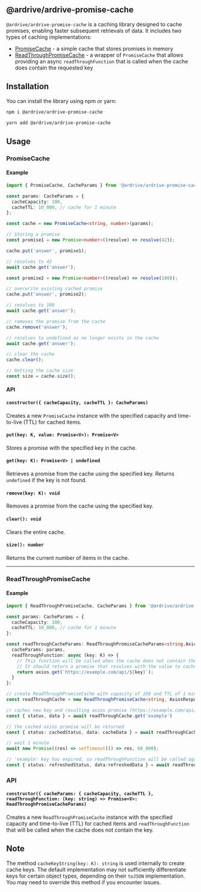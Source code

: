 ## @ardrive/ardrive-promise-cache

`@ardrive/ardrive-promise-cache` is a caching library designed to cache promises, enabling faster subsequent retrievals of data. It includes two types of caching implementations:

- [PromiseCache](#promisecache) - a simple cache that stores promises in memory
- [ReadThroughPromiseCache](#readthroughpromisecache) - a wrapper of `PromiseCache` that allows providing an async `readThroughFunction` that is called when the cache does contain the requested key

## Installation

You can install the library using npm or yarn:

```bash
npm i @ardrive/ardrive-promise-cache
```

```bash
yarn add @ardrive/ardrive-promise-cache
```

## Usage

### PromiseCache

#### Example

```typescript
import { PromiseCache, CacheParams } from '@ardrive/ardrive-promise-cache';

const params: CacheParams = {
  cacheCapacity: 100,
  cacheTTL: 10_000, // cache for 1 minute
};

const cache = new PromiseCache<string, number>(params);

// Storing a promise
const promise1 = new Promise<number>((resolve) => resolve(42));

cache.put('answer', promise1);

// resolves to 42
await cache.get('answer');

const promise2 = new Promise<number>((resolve) => resolve(100));

// overwrite existing cached promise
cache.put('answer', promise2);

// resolves to 100
await cache.get('answer');

// removes the promise from the cache
cache.remove('answer');

// resolves to undefined as no longer exists in the cache
await cache.get('answer');

// clear the cache
cache.clear();

// Getting the cache size
const size = cache.size();
```

#### API

#### `constructor({ cacheCapacity, cacheTTL }: CacheParams)`

Creates a new `PromiseCache` instance with the specified capacity and time-to-live (TTL) for cached items.

#### `put(key: K, value: Promise<V>): Promise<V>`

Stores a promise with the specified key in the cache.

#### `get(key: K): Promise<V> | undefined`

Retrieves a promise from the cache using the specified key. Returns `undefined` if the key is not found.

#### `remove(key: K): void`

Removes a promise from the cache using the specified key.

#### `clear(): void`

Clears the entire cache.

#### `size(): number`

Returns the current number of items in the cache.

---

### ReadThroughPromiseCache

#### Example

```typescript
import { ReadThroughPromiseCache, CacheParams } from '@ardrive/ardrive-promise-cache';

const params: CacheParams = {
  cacheCapacity: 100,
  cacheTTL: 10_000, // cache for 1 minute
};

const readThroughCacheParams: ReadThroughPromiseCacheParams<string,AxiosResponse> = {
  cacheParams: params,
  readThroughFunction: async (key: K) => {
    // This function will be called when the cache does not contain the requested key.
    // It should return a promise that resolves with the value to cache.
    return axios.get(`https://example.com/api/${key}`);
  }
};

// create ReadThroughPromiseCache with capacity of 100 and TTL of 1 minute, and readThroughFunction to call API function
const readThroughCache = new ReadThroughPromiseCache<string, AxiosResponse>(readThroughCacheParams);

// caches new key and resulting axios promise (https://example.com/api/example) for 1 minute
const { status, data } = await readThroughCache.get('example')

// the cached axios promise will be returned
const { status: cachedStatus, data: cacheData } = await readThroughCache.get('example')

// wait 1 minute
await new Promise((res) => setTimeout(() => res, 60_000);

// 'example' key has expired, so readThroughFunction will be called again and new promise will be returned
const { status: refreshedStatus, data:refreshedData } = await readThroughCache.get('example')
```

### API

#### `constructor({ cacheParams: { cacheCapacity, cacheTTL }, readThroughFunction: (key: string) => Promise<V>: ReadThroughPromiseCacheParams)`

Creates a new `ReadThroughPromiseCache` instance with the specified capacity and time-to-live (TTL) for cached items and `readThroughFunction` that will be called when the cache does not contain the key.

## Note

The method `cacheKeyString(key: K): string` is used internally to create cache keys. The default implementation may not sufficiently differentiate keys for certain object types, depending on their `toJSON` implementation. You may need to override this method if you encounter issues.
